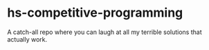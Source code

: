 # hs-competitive-programming
A catch-all repo where you can laugh at all my terrible solutions that actually work.
